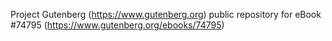 Project Gutenberg (https://www.gutenberg.org) public repository for
eBook #74795 (https://www.gutenberg.org/ebooks/74795)
